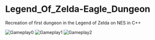 # Legend_Of_Zelda-Eagle_Dungeon
Recreation of first dungeon in the Legend of Zelda on NES in C++

<img src="img/loz0.gif" alt="Gameplay0"/>

<img src="img/loz1.gif" alt="Gameplay1"/>

<img src="img/loz2.gif" alt="Gameplay2"/>
